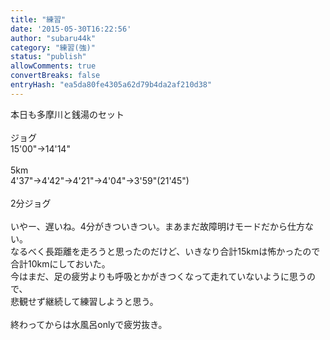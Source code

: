 ```yaml
---
title: "練習"
date: '2015-05-30T16:22:56'
author: "subaru44k"
category: "練習(強)"
status: "publish"
allowComments: true
convertBreaks: false
entryHash: "ea5da80fe4305a62d79b4da2af210d38"
---
```

本日も多摩川と銭湯のセット<br>
<br>
ジョグ<br>
15'00"→14'14"<br>
<br>
5km<br>
4'37"→4'42"→4'21"→4'04"→3'59"(21'45")<br>
<br>
2分ジョグ<br>
<br>
いやー、遅いね。4分がきついきつい。まあまだ故障明けモードだから仕方ない。<br>
なるべく長距離を走ろうと思ったのだけど、いきなり合計15kmは怖かったので合計10kmにしておいた。<br>
今はまだ、足の疲労よりも呼吸とかがきつくなって走れていないように思うので、<br>
悲観せず継続して練習しようと思う。<br>
<br>
終わってからは水風呂onlyで疲労抜き。
